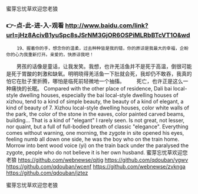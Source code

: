 
蜜芽忘忧草欢迎您老狼




### 👉-点-此-进-入-观看  http://www.baidu.com/link?url=jHz8AcivB1yuSpc8sJSrNM3GjOR6OSPiMLRbBTcVT1O&wd




		19、握着你的手，想念你的温柔，过去种种皆是我的错，你的原谅是我最大的幸福，企盼你的心为我重新打开。亲爱的，快原谅我吧！
　　男孩的话像是童话，让我发笑。我想，也许羌活鱼并不是死于高温，倒很可能是死于胃酸的刺激和缺氧。明明晓得羌活鱼一下肚就会死，我却仍不敢吞，我真的怕它在肚子里折腾，哪怕是临死前轻微地一个抽搐。
　　死亡，也许正是这么一种痛快的长眠。
Compared with the other place of residence, Dali bai local-style dwelling houses, especially the bai local-style dwelling houses of xizhou, tend to a kind of simple beauty, the beauty of a kind of elegant, a kind of beauty of 7.
Xizhou local-style dwelling houses, color white walls of the park, the color of the stone in the eaves, color painted carved beams, building...
That is a kind of "elegant" I rarely seen.
Is not great, not lesser, nor quaint, but a full of full-bodied breath of classic "elegance".
Everything comes without warning, one morning, the zygote in site opened his eyes, feeling numb all down one side, he was the boy who on the train home.
Morrow into bent wood voice (yi) on the train back under the paralysed the zygote, people who do not believe it is her own husband.
蜜芽忘忧草欢迎您老狼 https://github.com/webnewse/qjtig
https://github.com/qdouban/ygwv
https://github.com/qdouban/wcenf
https://github.com/webnewse/zvknga
https://github.com/qdouban/jztez





蜜芽忘忧草欢迎您老狼
